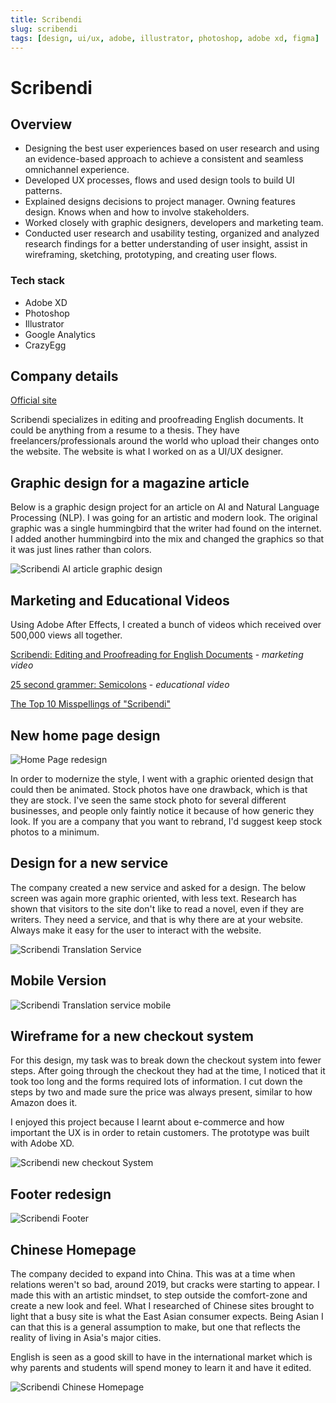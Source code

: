 ```yaml
---
title: Scribendi
slug: scribendi
tags: [design, ui/ux, adobe, illustrator, photoshop, adobe xd, figma]
---
```


# Scribendi

## Overview

- Designing the best user experiences based on user research and using an evidence-based approach to achieve a consistent and seamless omnichannel experience.
- Developed UX processes, flows and used design tools to build UI patterns.
- Explained designs decisions to project manager. Owning features design. Knows when and how to involve stakeholders.
- Worked closely with graphic designers, developers and marketing team.
- Conducted user research and usability testing, organized and analyzed research findings for a better understanding of user insight, assist in wireframing, sketching, prototyping, and creating user flows.

### Tech stack

- Adobe XD
- Photoshop
- Illustrator
- Google Analytics
- CrazyEgg

## Company details

[Official site](https://www.scribendi.com)

Scribendi specializes in editing and proofreading English documents. It could be anything from a resume to a thesis. They have freelancers/professionals around the world who upload their changes onto the website. The website is what I worked on as a UI/UX designer.

## Graphic design for a magazine article

Below is a graphic design project for an article on AI and Natural Language Processing (NLP). I was going for an artistic and modern look. The original graphic was a single hummingbird that the writer had found on the internet. I added another hummingbird into the mix and changed the graphics so that it was just lines rather than colors.

![Scribendi AI article graphic design](./img/scribendi/ai-article.jpg)

## Marketing and Educational Videos

Using Adobe After Effects, I created a bunch of videos which received over 500,000 views all together.

[Scribendi: Editing and Proofreading for English Documents](https://www.youtube.com/watch?v=os7JezfFh8I) - _marketing video_

[25 second grammer: Semicolons](https://www.youtube.com/watch?v=AhDfTdAY1cU) - _educational video_

[The Top 10 Misspellings of "Scribendi"](https://www.youtube.com/watch?v=lj6KnVkdQqk)

## New home page design

![Home Page redesign](./img/scribendi/banner-scribendi.jpg)

In order to modernize the style, I went with a graphic oriented design that could then be animated. Stock photos have one drawback, which is that they are stock. I've seen the same stock photo for several different businesses, and people only faintly notice it because of how generic they look. If you are a company that you want to rebrand, I'd suggest keep stock photos to a minimum.

## Design for a new service

The company created a new service and asked for a design. The below screen was again more graphic oriented, with less text. Research has shown that visitors to the site don't like to read a novel, even if they are writers. They need a service, and that is why there are at your website. Always make it easy for the user to interact with the website.

![Scribendi Translation Service](./img/scribendi/translation-page.png)

## Mobile Version

![Scribendi Translation service mobile](./img/scribendi/mobile-translation.png)

## Wireframe for a new checkout system

For this design, my task was to break down the checkout system into fewer steps. After going through the checkout they had at the time, I noticed that it took too long and the forms required lots of information. I cut down the steps by two and made sure the price was always present, similar to how Amazon does it.

I enjoyed this project because I learnt about e-commerce and how important the UX is in order to retain customers. The prototype was built with Adobe XD.

![Scribendi new checkout System](./img/scribendi/checkout.png)

## Footer redesign

![Scribendi Footer](./img/scribendi/footer.png)

## Chinese Homepage

The company decided to expand into China. This was at a time when relations weren't so bad, around 2019, but cracks were starting to appear. I made this with an artistic mindset, to step outside the comfort-zone and create a new look and feel. What I researched of Chinese sites brought to light that a busy site is what the East Asian consumer expects. Being Asian I can that this is a general assumption to make, but one that reflects the reality of living in Asia's major cities.

English is seen as a good skill to have in the international market which is why parents and students will spend money to learn it and have it edited.

![Scribendi Chinese Homepage](./img/scribendi/scribendi-china.png)
